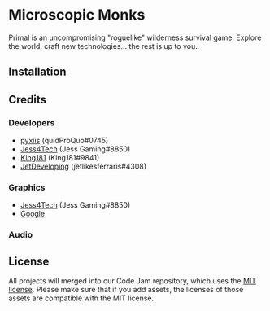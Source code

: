 # Microscopic Monks

Primal is an uncompromising "roguelike" wilderness survival game. Explore the world, craft new technologies… the rest is up to you.

## Installation

## Credits
### Developers
- [pyxiis](https://github.com/pyxiis) (quidProQuo#0745)
- [Jess4Tech](https://github.com/Jess4Tech) (Jess Gaming#8850)
- [King181](https://github.com/King181) (King181#9841)
- [JetDeveloping](https://github.com/JetDeveloping) (jetlikesferraris#4308)
### Graphics
- [Jess4Tech](https://github.com/Jess4Tech) (Jess Gaming#8850)
- [Google](https://www.youtube.com/watch?v=dQw4w9WgXcQ)
### Audio

## License
All projects will merged into our Code Jam repository, which uses the [MIT license](../LICENSE). Please make sure that if you add assets, the licenses of those assets are compatible with the MIT license.